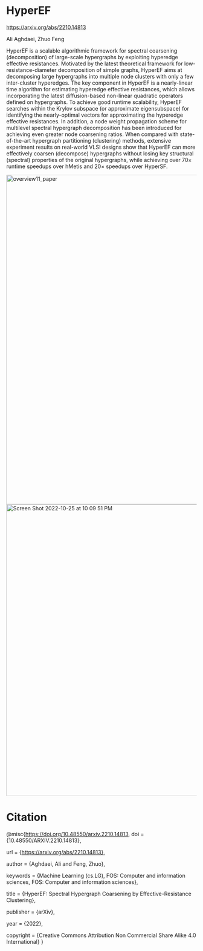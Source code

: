 # HyperEF

https://arxiv.org/abs/2210.14813

Ali Aghdaei, Zhuo Feng

HyperEF is a scalable algorithmic framework for spectral coarsening (decomposition) of large-scale hypergraphs by exploiting hyperedge effective resistances. Motivated by the latest theoretical framework for  low-resistance-diameter decomposition of simple graphs, HyperEF aims at decomposing large hypergraphs into multiple node clusters with only a few inter-cluster hyperedges. The key component in HyperEF is a nearly-linear time  algorithm for estimating hyperedge  effective resistances, which allows incorporating the latest diffusion-based non-linear quadratic operators defined on hypergraphs. To achieve good runtime scalability, HyperEF searches within the Krylov subspace (or approximate eigensubspace) for identifying the nearly-optimal vectors for approximating the hyperedge effective resistances. In addition, a  node weight propagation scheme for multilevel spectral hypergraph decomposition   has been introduced for achieving even greater  node coarsening ratios. When compared with state-of-the-art hypergraph partitioning (clustering) methods, extensive experiment results on real-world VLSI designs show that HyperEF can more effectively coarsen (decompose) hypergraphs   without losing  key structural (spectral) properties of the original hypergraphs, while achieving over $70\times$ runtime speedups over hMetis and $20\times$ speedups over HyperSF.

<img width="872" alt="overview11_paper" src="https://user-images.githubusercontent.com/85693952/197917710-677b8b42-d06b-4763-8946-691cbdc26dd9.png">
<img width="772" alt="Screen Shot 2022-10-25 at 10 09 51 PM" src="https://user-images.githubusercontent.com/85693952/197917946-fba005ab-39cc-4f60-83e9-9a3129540199.png">

# Citation
@misc{https://doi.org/10.48550/arxiv.2210.14813,
  doi = {10.48550/ARXIV.2210.14813},
  
  url = {https://arxiv.org/abs/2210.14813},
  
  author = {Aghdaei, Ali and Feng, Zhuo},
  
  keywords = {Machine Learning (cs.LG), FOS: Computer and information sciences, FOS: Computer and information sciences},
  
  title = {HyperEF: Spectral Hypergraph Coarsening by Effective-Resistance Clustering},
  
  publisher = {arXiv},
  
  year = {2022},
  
  copyright = {Creative Commons Attribution Non Commercial Share Alike 4.0 International}
}
